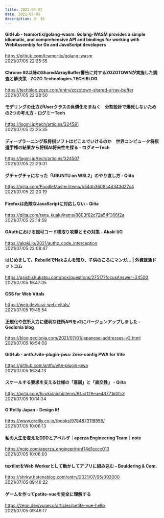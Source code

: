 ```yaml
---
title: 2021-07-05
date: 2021-07-05
description: B! 16
---
```


#### GitHub - teamortix/golang-wasm: Golang-WASM provides a simple idiomatic, and comprehensive API and bindings for working with WebAssembly for Go and JavaScript developers
https://github.com/teamortix/golang-wasm<br>
2021/07/05 22:35:55<br>


#### Chrome 92以降のSharedArrayBuffer警告に対するZOZOTOWNが実施した調査と解決策 - ZOZO Technologies TECH BLOG
https://techblog.zozo.com/entry/zozotown-shared-array-buffer<br>
2021/07/05 22:28:50<br>


#### モデリングの仕方がUserクラスの負債化をまねく　分割設計で爆死しないための2つの考え方 - ログミーTech
https://logmi.jp/tech/articles/324581<br>
2021/07/05 22:25:35<br>


#### ディープラーニング系将棋ソフトはどこまでいけるのか　世界コンピュータ将棋選手権の結果から将棋AI将来性を探る - ログミーTech
https://logmi.jp/tech/articles/324507<br>
2021/07/05 22:23:01<br>


#### グチャグチャになった「UBUNTU on WSL2」のやり直し方 - Qiita
https://qiita.com/PoodleMaster/items/b54db3608c4d343d27c4<br>
2021/07/05 22:20:19<br>


#### Firefoxは危険なJavaScriptに対応しない - Qiita
https://qiita.com/rana_kualu/items/8803f02c72a54f366f2a<br>
2021/07/05 22:14:58<br>


#### OAuthにおける認可コード横取り攻撃とその対策 - Akaki I/O
https://akaki.io/2021/authz_code_interception<br>
2021/07/05 22:08:47<br>


#### はじめまして。RebuildでHakさんを知り、子供のころにマンガ... | 外資就活ドットコム
https://gaishishukatsu.com/box/questions/27517?focusAnswer=24500<br>
2021/07/05 19:47:05<br>


#### CSS for Web Vitals
https://web.dev/css-web-vitals/<br>
2021/07/05 19:45:54<br>


#### 正規化や住所入力に便利な住所APIをv2にバージョンアップしました - Geolonia blog
https://blog.geolonia.com/2021/07/01/japanese-addresses-v2.html<br>
2021/07/05 16:54:08<br>


#### GitHub - antfu/vite-plugin-pwa: Zero-config PWA for Vite
https://github.com/antfu/vite-plugin-pwa<br>
2021/07/05 16:34:13<br>


#### スケールする要求を支える仕様の「意図」と「直交性」 - Qiita
https://qiita.com/hirokidaichi/items/61ad129eae43771d0fc3<br>
2021/07/05 10:14:34<br>


#### O'Reilly Japan - Design It!
https://www.oreilly.co.jp//books/9784873118956/<br>
2021/07/05 10:06:13<br>


#### 私の人生を変えたDDDとアペルザ｜aperza Engineering Team｜note
https://note.com/aperza_engineer/n/nf14d1eccc013<br>
2021/07/05 10:06:00<br>


#### textlintをWeb Workerとして動かしてアプリに組み込む - Bouldering & Com.
https://shrkw.hatenablog.com/entry/2021/07/05/093000<br>
2021/07/05 09:46:22<br>


#### ゲームを作ってpetite-vueを完全に理解する
https://zenn.dev/yuneco/articles/petite-vue-hello<br>
2021/07/05 09:46:17<br>


